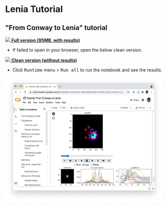 # Lenia Tutorial

## "From Conway to Lenia" tutorial 

[<img height="50px" src="https://colab.research.google.com/img/colab_favicon_256px.png"> <b>Full version (95MB, with results)</b>](https://colab.research.google.com/github/OpenLenia/Lenia-Tutorial/blob/main/Tutorial_From_Conway_to_Lenia.ipynb)

- If failed to open in your browser, open the below clean version.

[<img height="50px" src="https://colab.research.google.com/img/colab_favicon_256px.png"> <b>Clean version (without results)</b>](https://colab.research.google.com/github/OpenLenia/Lenia-Tutorial/blob/main/Tutorial_From_Conway_to_Lenia_(w_o_results).ipynb)

- Click <kbd>Runtime</kbd> menu > <kbd>Run all</kbd> to run the notebook and see the results.

<kbd><img height="400px" src="https://raw.githubusercontent.com/OpenLenia/Lenia-Tutorial/main/Lenia-Tutorial-02.jpg"></kbd>
